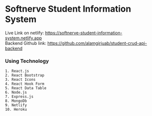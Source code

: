 # Softnerve Student Information System

Live Link on netlify: https://softnerve-student-information-system.netlify.app <br>
Backend Github link: https://github.com/alamgirjuab/student-crud-api-backend

### Using Technology

    1. React.js
    2. React Bootstrap
    3. React Icons
    4. React Hook Form
    5. React Data Table
    6. Node.js
    7. Express.js
    8. MongoDb
    9. Netlify
    10. Heroku